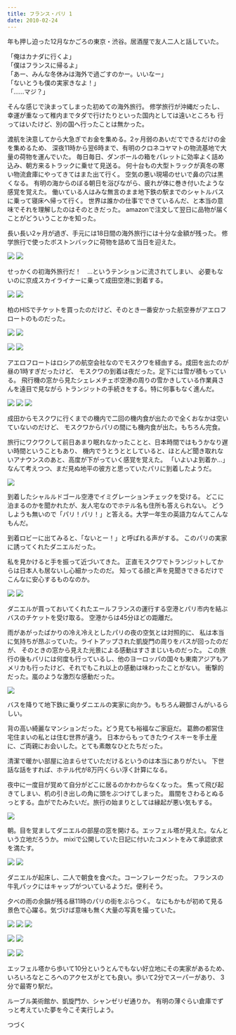```yaml
---
title: フランス・パリ 1
date: 2010-02-24
---
```


年も押し迫った12月なかごろの東京・渋谷。居酒屋で友人二人と話していた。

「俺はカナダに行くよ」<br>
「僕はフランスに帰るよ」<br>
「あー、みんな冬休みは海外で過ごすのかー。いいなー」<br>
「ないとうも僕の実家きなよ！」<br>
「……マジ？」<br>

そんな感じで決まってしまった初めての海外旅行。
修学旅行が沖縄だったし、幸運が重なって稚内までタダで行けたりといった国内としては遠いところも
行ってはいたけど、別の国へ行ったことは無かった。

渡航を決意してから大急ぎでお金を集める。2ヶ月弱のあいだでできるだけの金を集めるため、
深夜11時から翌6時まで、有明のクロネコヤマトの物流基地で大量の荷物を運んでいた。
毎日毎日、ダンボールの箱をパレットに効率よく詰め込み、朝方来るトラックに乗せて見送る。
何十台もの大型トラックが真冬の寒い物流倉庫にやってきてはまた出て行く。
空気の悪い現場のせいで鼻の穴は黒くなる。
有明の海からのぼる朝日を浴びながら、疲れが体に巻き付いたような感覚を覚えた。
働いている人はみな無言のまま地下鉄の駅までのシャトルバスに乗って寝床へ帰って行く。
世界は誰かの仕事でできているんだ、と本当の意味でそれを理解したのはそのときだった。
amazonで注文して翌日に品物が届くことがどういうことかを知った。

長い長い2ヶ月が過ぎ、手元には18日間の海外旅行には十分な金額が残った。
修学旅行で使ったボストンバックに荷物を詰めて当日を迎えた。



![](https://farm6.staticflickr.com/5523/10633784505_9eee75ce87_b.jpg)
![](https://farm6.staticflickr.com/5543/10633816756_5555c9759e_b.jpg)


せっかくの初海外旅行だ！　…というテンションに流されてしまい、
必要もないのに京成スカイライナーに乗って成田空港に到着する。


![](https://farm3.staticflickr.com/2827/10634420033_b846db4bd0_b.jpg)
![](https://farm8.staticflickr.com/7433/10634374233_6481f23e9e_b.jpg)


柏のHISでチケットを買ったのだけど、そのとき一番安かった航空券がアエロフロートのものだった。


![](https://farm8.staticflickr.com/7382/10634230545_13da8c99da_b.jpg)
![](https://farm3.staticflickr.com/2818/10634251354_907131e35e_b.jpg)


![](https://farm4.staticflickr.com/3711/10634543763_9af171fb3c_b.jpg)
![](https://farm4.staticflickr.com/3806/10634347876_a7624835df_b.jpg)


アエロフロートはロシアの航空会社なのでモスクワを経由する。成田を出たのが昼の1時すぎだったけど、
モスクワの到着は夜だった。足下には雪が積もっている。
飛行機の窓から見たシェレメチェボ空港の周りの雪かきしている作業員さんを遠目で見ながら
トランジットの手続きをする。特に何事もなく進んだ。


![](https://farm4.staticflickr.com/3750/10634487154_81c2ac1bb5_b.jpg)
![](https://farm6.staticflickr.com/5538/10634715063_d5581c5424_b.jpg)
![](https://farm8.staticflickr.com/7438/10634691003_6f8d83129a_b.jpg)


成田からモスクワに行くまでの機内で二回の機内食が出たので全くおなかは空いていないのだけど、
モスクワからパリの間にも機内食が出た。もちろん完食。

旅行にワクワクして前日あまり眠れなかったことと、日本時間ではもうかなり遅い時間ということもあり、
機内でうとうととしていると、ほとんど聞き取れないアナウンスのあと、高度が下がっていく感覚を覚えた。
「いよいよ到着か…」なんて考えつつ、まだ見ぬ地平の彼方と思っていたパリに到着したようだ。

![](https://farm8.staticflickr.com/7414/10634764813_ec11f49f90_b.jpg)

到着したシャルルドゴール空港でイミグレーションチェックを受ける。
どこに泊まるのかを聞かれたが、友人宅なのでホテル名も住所も答えられない。
どうしようも無いので「パリ！パリ！」と答える。大学一年生の英語力なんてこんなもんだ。

到着ロビーに出てみると、「ないとー！」と呼ばれる声がする。
このパリの実家に誘ってくれたダニエルだった。

私を見かけると手を振って近づいてきた。
正直モスクワでトランジットしてからは日本人も居ないし心細かったのだ。
知ってる顔と声を見聞きできるだけでこんなに安心するものなのか。


![](https://farm4.staticflickr.com/3807/10634814123_862480616d_b.jpg)
![](https://farm3.staticflickr.com/2869/10634596224_ba50a7df0c_b.jpg)


ダニエルが買っておいてくれたエールフランスの運行する空港とパリ市内を結ぶバスのチケットを受け取る。
空港からは45分ほどの距離だ。

雨があがったばかりの冷え冷えとしたパリの夜の空気とは対照的に、
私は本当に気持ちが昂ぶっていた。ライトアップされた凱旋門の周りをバスが回ったのだが、
そのときの窓から見えた光景による感動はすさまじいものだった。
この旅行の後もパリには何度も行っているし、他のヨーロッパの国々も東南アジアもアメリカも行ったけど、それでもこれ以上の感動は味わったことがない。
衝撃的だった。嵐のような激烈な感動だった。

![](https://farm6.staticflickr.com/5549/10634614914_b5fd92db5b_b.jpg)

バスを降りて地下鉄に乗りダニエルの実家に向かう。もちろん親御さんがいるらしい。

背の高い綺麗なマンションだった。どう見ても裕福なご家庭だ。
葛飾の都営住宅住まいの私とは住む世界が違う。
日本からもってきたウイスキーを手土産に、ご両親にお会いした。とても素敵なひとたちだった。

清潔で暖かい部屋に泊まらせていただけるというのは本当にありがたい。
下世話な話をすれば、ホテル代が8万円くらい浮く計算になる。

夜中に一度目が覚めて自分がどこに居るのかわからなくなった。
焦って飛び起きてしまい、机の引き出しの角に頭をぶつけてしまった。
眉間をさわるとぬるっとする。血がでたみたいだ。旅行の始まりとしては縁起が悪い気もする。

![](https://farm3.staticflickr.com/2888/10634681436_8bb230e93f_b.jpg)

朝。目を覚ましてダニエルの部屋の窓を開ける。エッフェル塔が見えた。なんという立地だろうか。
mixiで公開していた日記に付いたコメントをみて承認欲求を満たす。


![](https://farm4.staticflickr.com/3737/10634961363_6c9e043345_b.jpg)
![](https://farm4.staticflickr.com/3782/10634735616_6354afa6f4_b.jpg)


ダニエルが起床し、二人で朝食を食べた。コーンフレークだった。
フランスの牛乳パックにはキャップがついているようだ。便利そう。

夕べの雨の余韻が残る昼11時のパリの街をぶらつく。
なにもかもが初めて見る景色で心躍る。気づけば意味も無く大量の写真を撮っていた。


![](https://c4.staticflickr.com/4/3811/10634784346_fac08b45bc_h.jpg)
![](https://c3.staticflickr.com/3/2891/10634790535_5ef66d7aad_k.jpg)
![](https://c3.staticflickr.com/3/2875/10634824276_055af97f59_k.jpg)


![](https://c4.staticflickr.com/8/7434/10634974324_65ebbb744d_k.jpg)
![](https://c2.staticflickr.com/6/5494/10634943426_309ea326a3_k.jpg)


![](https://c4.staticflickr.com/8/7429/10635150253_aae2553a24_k.jpg)
![](https://c4.staticflickr.com/4/3732/10634831046_bd0a51ae34_k.jpg)


エッフェル塔から歩いて10分というとんでもない好立地にその実家があるため、
いろいろなところへのアクセスがとても良い。歩いて2分でスーパーがあり、
3分で最寄り駅だ。

ルーブル美術館か、凱旋門か、シャンゼリゼ通りか。
有明の薄ぐらい倉庫でずっと考えていた夢を今こそ実行しよう。

つづく
